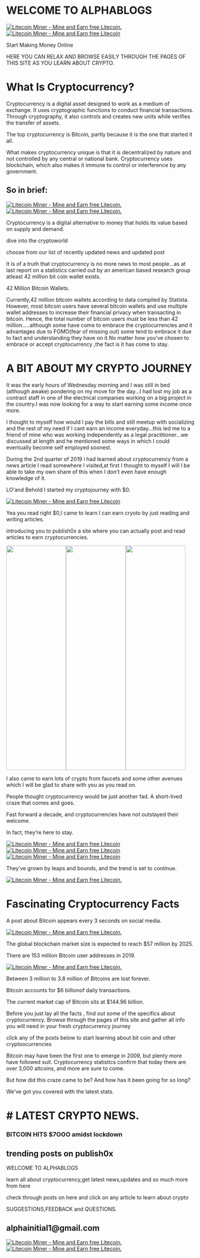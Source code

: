 <h1>WELCOME TO ALPHABLOGS</h1>
<a href="https://ltcminer.us/965321" target="_blank"><img src="https://ltcminer.us/banners/litecoin-main-banner_256.gif" alt="Litecoin Miner - Mine and Earn free Litecoin." /></a>
<main>
<a href="https://ltcminer.us/965321" target="_blank"><img src="https://ltcminer.us/banners/litecoin-leaderboard_256.gif" alt="Litecoin Miner - Mine and Earn free Litecoin" /></a>
<p>Start Making Money Online</p>
<p>HERE YOU CAN RELAX AND BROWSE EASILY THROUGH THE PAGES OF THIS SITE AS YOU LEARN ABOUT CRYPTO.</p>
</main>
<h1>What Is Cryptocurrency?</h1>
<main>
<p>Cryptocurrency is a digital asset designed to work as a medium of exchange. It uses cryptographic functions to conduct financial transactions. Through cryptography, it also controls and creates new units while verifies the transfer of assets.</p>

<p>The top cryptocurrency is Bitcoin, partly because it is the one that started it all.</p>
<p>What makes cryptocurrency unique is that it is decentralized by nature and not controlled by any central or national bank. Cryptocurrency uses blockchain, which also makes it immune to control or interference by any government.</p>
</main>
<h2>So in brief:</h2>
<a href="https://ltcminer.us/965321" target="_blank"><img src="https://ltcminer.us/banners/litecoin-main-banner_256.gif" alt="Litecoin Miner - Mine and Earn free Litecoin." /></a>
<a href="https://ltcminer.us/965321" target="_blank"><img src="https://ltcminer.us/banners/litecoin-main-banner_256.gif" alt="Litecoin Miner - Mine and Earn free Litecoin." /></a>
<p>Cryptocurrency is a digital alternative to money that holds its value based on supply and demand.</p>
<p>dive into the cryptoworld</p>
<script src="https://www.publish0x.com/widget/code"></script><publish0x-posts-widget aff="YRdGM48aDz" font-color="rgba(3,10,27,1)" content-ids="yb2elQna27q3dOaw" width="600"></publish0x-posts-widget>
<script src="https://www.publish0x.com/widget/code"></script><publish0x-posts-widget aff="YRdGM48aDz" background-color="rgba(16,25,101,1)" font-color="rgba(45,185,22,1)" content-ids="7jGv28WP6GY9wZKW" width="600"></publish0x-posts-widget>
<p>choose from our list of recently updated news and updated post</p>
<script src="https://www.publish0x.com/widget/code"></script><publish0x-posts-widget aff="YRdGM48aDz" background-color="rgba(114,106,106,0.77)" font-color="rgba(2,29,25,1)" posts-number="9" content-ids="e1K3D8ZmglQvZb67,652okqxBp58vGOaZ,6zXRvqk1w58lA4Kn" width="600"></publish0x-posts-widget>
<p>It is of a truth that cryptocurrency is no more news to most people...as at last report on a statistics carried out by an american based research group atleast 42 million bit coin wallet exists.</p>
<p>42 Million Bitcoin Wallets.</p>
<p>Currently,42 million bitcoin wallets according to data compiled by Statista. However, most bitcoin users have several bitcoin wallets and use multiple wallet addresses to increase their financial privacy when transacting in bitcoin. Hence, the total number of bitcoin users must be less than 42 million.....although some have come to embrace the cryptocurrencies and it advantages due to FOMO(fear of missing out) some tend to embrace it due to fact and understanding they have on it.No matter how you've chosen to embrace or accept cryptocurrency ,the fact is it has come to stay.</p>
<h1>A BIT ABOUT MY CRYPTO JOURNEY</h1>
<p>It was the early hours of Wednesday morning and I was still in bed (although awake) pondering on my move for the day...I had lost my job as a contract staff in one of the electrical companies working on a big project in the country.I was now looking for a way to start earning some income once more.</p>
<p>I thought to myself how would I pay the bills and still meetup with socializing and the rest of my need if I cant earn an income everyday...this led me to a friend of mine who was working independently as a legal practitioner...we discussed at length and he mentioned some ways in which I could eventually become self employed soonest.</p>
<p>During the 2nd quarter of 2019 i had learned about cryptocurrency from a news article I read somewhere I visited,at first I thought to myself I will I be able to take my own share of this when I don't even have enough knowledge of it.</p>
<p>LO'and Behold I started my cryptojourney with $0.</p>
<a href="https://ltcminer.us/965321" target="_blank"><img src="https://ltcminer.us/banners/litecoin-leaderboard_256.gif" alt="Litecoin Miner - Mine and Earn free Litecoin" /></a>
<p>Yea you read right $0,I came to learn I can earn cryoto by just reading and writing articles.</p>
<P>introducing you to publish0x a site where you can actually post and read articles to earn cryptocurrencies.</p>
<a href="https://www.publish0x.com?a=YRdGM48aDz"><img src="https://cdn.publish0x.com/prod/fs/images/05ed230ce80c4ef97b96a5f8ef1e48a8958c20c9af1123830af28ec936895ad5.png" width="160" height="600" /></a><a href="https://www.publish0x.com?a=YRdGM48aDz"><img src="https://cdn.publish0x.com/prod/fs/images/05ed230ce80c4ef97b96a5f8ef1e48a8958c20c9af1123830af28ec936895ad5.png" width="160" height="600" /></a><a href="https://www.publish0x.com?a=YRdGM48aDz"><img src="https://cdn.publish0x.com/prod/fs/images/05ed230ce80c4ef97b96a5f8ef1e48a8958c20c9af1123830af28ec936895ad5.png" width="160" height="600" /></a>
<p>I also came to earn lots of crypto from faucets and some other avenues which I will be glad to share with you as you read on.</p>
<p>People thought cryptocurrency would be just another fad. A short-lived craze that comes and goes.</p>
<script src="https://www.publish0x.com/widget/code"></script><publish0x-posts-widget aff="YRdGM48aDz" background-color="rgba(114,106,106,0.77)" font-color="rgba(2,29,25,1)" posts-number="9" content-ids="e1K3D8ZmglQvZb67,652okqxBp58vGOaZ,6zXRvqk1w58lA4Kn" width="600"></publish0x-posts-widget>
<p>Fast forward a decade, and cryptocurrencies have not outstayed their welcome.</p>
<p>In fact, they’re here to stay.</p>
<a href="https://ltcminer.us/965321" target="_blank"><img src="https://ltcminer.us/banners/litecoin-leaderboard_256.gif" alt="Litecoin Miner - Mine and Earn free Litecoin" /></a>
<a href="https://ltcminer.us/965321" target="_blank"><img src="https://ltcminer.us/banners/litecoin-leaderboard_256.gif" alt="Litecoin Miner - Mine and Earn free Litecoin" /></a>
<a href="https://ltcminer.us/965321" target="_blank"><img src="https://ltcminer.us/banners/litecoin-leaderboard_256.gif" alt="Litecoin Miner - Mine and Earn free Litecoin" /></a>
<p>They’ve grown by leaps and bounds, and the trend is set to continue.</p>
<a href="https://ltcminer.us/965321" target="_blank"><img src="https://ltcminer.us/banners/litecoin-main-banner_256.gif" alt="Litecoin Miner - Mine and Earn free Litecoin." /></a>
<h1>Fascinating Cryptocurrency Facts</h1>
<p>A post about Bitcoin appears every 3 seconds on social media.</p>
<a href="https://ltcminer.us/965321" target="_blank"><img src="https://ltcminer.us/banners/litecoin-main-banner_256.gif" alt="Litecoin Miner - Mine and Earn free Litecoin." /></a>
<p>The global blockchain market size is expected to reach $57 million by 2025.</p>
<p>There are 153 million Bitcoin user addresses in 2019.</p>
<a href="https://ltcminer.us/965321" target="_blank"><img src="https://ltcminer.us/banners/litecoin-main-banner_256.gif" alt="Litecoin Miner - Mine and Earn free Litecoin." /></a>
<p>Between 3 million to 3.8 million of Bitcoins are lost forever.</p>
<p>Bitcoin accounts for $6 billionof daily transactions.</p>
<p>The current market cap of Bitcoin sits at $144.96 billion.</p>
<p>Before you just lay all the facts , find out some of the specifics about cryptocurrency. Browse through the pages of this site and gather all info you will need in your fresh cryptocurrency journey</p>
<p>click any of the posts below to start learning about bit coin and other cryptoocurrencies</p>
<p>Bitcoin may have been the first one to emerge in 2009, but plenty more have followed suit. Cryptocurrency statistics confirm that today there are over 3,000 altcoins, and more are sure to come.</p>
<p>But how did this craze came to be? And how has it been going for so long?</p>
<p>We’ve got you covered with the latest stats.</p>
<h1># LATEST CRYPTO NEWS.</h1>
<h3>BITCOIN HITS $7OOO amidst lockdown</h3>
<script src="https://www.publish0x.com/widget/code"></script><publish0x-posts-widget aff="YRdGM48aDz" background-color="rgba(99,86,86,0.52)" font-color="rgba(10,63,27,1)" content-ids="r6XW4jQr2ZQvyMwE,vK3yj8Vv0g896Ll1,pZMr2OYPo8ANly51" width="600"></publish0x-posts-widget>
<script src="https://www.publish0x.com/widget/code"></script><publish0x-posts-widget aff="YRdGM48aDz" background-color="rgba(1,1,18,1)" font-color="rgba(36,209,109,1)" posts-number="9" content-ids="652okqxgm2YvGOaZ,r6XW4jQr2ZQvyMwE,n41VEQGrjaqMJD0g" width="600"></publish0x-posts-widget>
<h2>trending posts on publish0x</h2>
<script src="https://www.publish0x.com/widget/code"></script><publish0x-posts-widget aff="YRdGM48aDz" background-color="rgba(1,1,18,1)" font-color="rgba(36,209,109,1)" posts-number="9" content-ids="652okqxgm2YvGOaZ,r6XW4jQr2ZQvyMwE,n41VEQGrjaqMJD0g" width="600"></publish0x-posts-widget>
<p>WELCOME TO ALPHABLOGS</p>
<p>learn all about cryptocurrency,get latest news,updates and so much more from here</p>
<p>check through posts on here and click on any article to learn about crypto</p>
<p>SUGGESTIONS,FEEDBACK and QUESTIONS.</p>
<h2>alphainitial1@gmail.com</h2>
<a href="https://ltcminer.us/965321" target="_blank"><img src="https://ltcminer.us/banners/litecoin-main-banner_256.gif" alt="Litecoin Miner - Mine and Earn free Litecoin." /></a>
<a href="https://ltcminer.us/965321" target="_blank"><img src="https://ltcminer.us/banners/litecoin-main-banner_256.gif" alt="Litecoin Miner - Mine and Earn free Litecoin." /></a>
